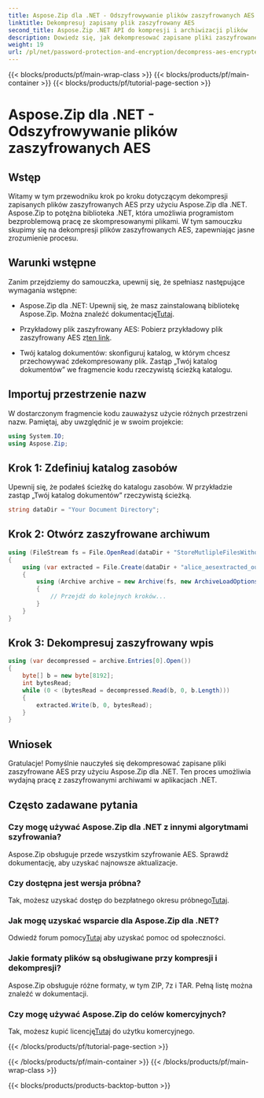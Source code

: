 ```yaml
---
title: Aspose.Zip dla .NET - Odszyfrowywanie plików zaszyfrowanych AES
linktitle: Dekompresuj zapisany plik zaszyfrowany AES
second_title: Aspose.Zip .NET API do kompresji i archiwizacji plików
description: Dowiedz się, jak dekompresować zapisane pliki zaszyfrowane AES w Aspose.Zip dla .NET, korzystając z tego obszernego przewodnika krok po kroku. Zwiększ swoje umiejętności programistyczne .NET już dziś!
weight: 19
url: /pl/net/password-protection-and-encryption/decompress-aes-encrypted-stored-file/
---
```


{{< blocks/products/pf/main-wrap-class >}}
{{< blocks/products/pf/main-container >}}
{{< blocks/products/pf/tutorial-page-section >}}

# Aspose.Zip dla .NET - Odszyfrowywanie plików zaszyfrowanych AES


## Wstęp

Witamy w tym przewodniku krok po kroku dotyczącym dekompresji zapisanych plików zaszyfrowanych AES przy użyciu Aspose.Zip dla .NET. Aspose.Zip to potężna biblioteka .NET, która umożliwia programistom bezproblemową pracę ze skompresowanymi plikami. W tym samouczku skupimy się na dekompresji plików zaszyfrowanych AES, zapewniając jasne zrozumienie procesu.

## Warunki wstępne

Zanim przejdziemy do samouczka, upewnij się, że spełniasz następujące wymagania wstępne:

-  Aspose.Zip dla .NET: Upewnij się, że masz zainstalowaną bibliotekę Aspose.Zip. Można znaleźć dokumentację[Tutaj](https://reference.aspose.com/zip/net/).

-  Przykładowy plik zaszyfrowany AES: Pobierz przykładowy plik zaszyfrowany AES z[ten link](https://releases.aspose.com/zip/net/).

- Twój katalog dokumentów: skonfiguruj katalog, w którym chcesz przechowywać zdekompresowany plik. Zastąp „Twój katalog dokumentów” we fragmencie kodu rzeczywistą ścieżką katalogu.

## Importuj przestrzenie nazw

W dostarczonym fragmencie kodu zauważysz użycie różnych przestrzeni nazw. Pamiętaj, aby uwzględnić je w swoim projekcie:

```csharp
using System.IO;
using Aspose.Zip;
```

## Krok 1: Zdefiniuj katalog zasobów

Upewnij się, że podałeś ścieżkę do katalogu zasobów. W przykładzie zastąp „Twój katalog dokumentów” rzeczywistą ścieżką.

```csharp
string dataDir = "Your Document Directory";
```

## Krok 2: Otwórz zaszyfrowane archiwum

```csharp
using (FileStream fs = File.OpenRead(dataDir + "StoreMutlipleFilesWithoutCompressionWithPassword_out.zip"))
{
    using (var extracted = File.Create(dataDir + "alice_aesextracted_out.txt"))
    {
        using (Archive archive = new Archive(fs, new ArchiveLoadOptions() { DecryptionPassword = "p@s$" }))
        {
            // Przejdź do kolejnych kroków...
        }
    }
}
```

## Krok 3: Dekompresuj zaszyfrowany wpis

```csharp
using (var decompressed = archive.Entries[0].Open())
{
    byte[] b = new byte[8192];
    int bytesRead;
    while (0 < (bytesRead = decompressed.Read(b, 0, b.Length)))
    {
        extracted.Write(b, 0, bytesRead);
    }
}
```

## Wniosek

Gratulacje! Pomyślnie nauczyłeś się dekompresować zapisane pliki zaszyfrowane AES przy użyciu Aspose.Zip dla .NET. Ten proces umożliwia wydajną pracę z zaszyfrowanymi archiwami w aplikacjach .NET.

## Często zadawane pytania

### Czy mogę używać Aspose.Zip dla .NET z innymi algorytmami szyfrowania?
Aspose.Zip obsługuje przede wszystkim szyfrowanie AES. Sprawdź dokumentację, aby uzyskać najnowsze aktualizacje.

### Czy dostępna jest wersja próbna?
 Tak, możesz uzyskać dostęp do bezpłatnego okresu próbnego[Tutaj](https://releases.aspose.com/).

### Jak mogę uzyskać wsparcie dla Aspose.Zip dla .NET?
 Odwiedź forum pomocy[Tutaj](https://forum.aspose.com/c/zip/37) aby uzyskać pomoc od społeczności.

### Jakie formaty plików są obsługiwane przy kompresji i dekompresji?
Aspose.Zip obsługuje różne formaty, w tym ZIP, 7z i TAR. Pełną listę można znaleźć w dokumentacji.

### Czy mogę używać Aspose.Zip do celów komercyjnych?
 Tak, możesz kupić licencję[Tutaj](https://purchase.aspose.com/buy) do użytku komercyjnego.


{{< /blocks/products/pf/tutorial-page-section >}}

{{< /blocks/products/pf/main-container >}}
{{< /blocks/products/pf/main-wrap-class >}}

{{< blocks/products/products-backtop-button >}}

